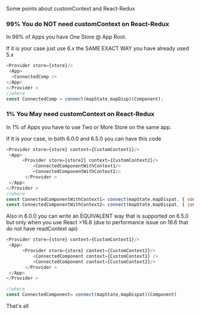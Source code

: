 Some points  about customContext and React-Redux

### 99% You do NOT need customContext on React-Redux
In 99% of Apps you have One Store @ App Root.

If it is your case just use 6.x the SAME EXACT WAY you have already used 5.x
 ```javascript
<Provider store={store}/>
  <App>
   <ConnectedComp />
 </App>
</Provider >
//where
const ConnectedComp = connect(mapState,mapDisp)(Component);
```

### 1% You May need customContext on React-Redux
In 1% of Apps you have to use Two or More Store on the same app.

If it is your case, in both 6.0.0 and 6.5.0 you can have this code
 ```javascript
<Provider store={store} context={CustomContext1}/>
  <App>
       <Provider store={store2} context={CustomContext2}/>
           <ConnectedComponentWithContext1/>
           <ConnectedComponentWithContext2/>
        </Provider > 
  </App>
</Provider >
//where
const ConnectedComponentWithContext1= connect(mapState,mapDispat, { context:CustomContext1 })(Component)
const ConnectedComponentWithContext2= connect(mapState,mapDispat, { context:CustomContext2 })(Component)
```
Also in 6.0.0 you can write an EQUIVALENT way that is supported on 6.5.0 but only when you use React >16.8 (due to performance issue on 16.6 that do not have readContext api)

 ```javascript
<Provider store={store} context={CustomContext1}/>
  <App>
       <Provider store={store} context={CustomContext2}/>
           <ConnectedComponent context={CustomContext1} />
           <ConnectedComponent context={CustomContext2}/>
        </Provider > 
  </App>
</Provider >

//where
const ConnectedComponent= connect(mapState,mapDispat)(Component)
```

That's all

